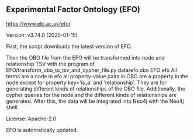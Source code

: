 ## Experimental Factor Ontology (EFO)

https://www.ebi.ac.uk/efo/

Version: v3.74.0 (2025-01-15)


First, the script downloads the latest version of EFO.

Then the OBO file from the EFO will be transformed into node and relationship TSV with the program of EFO/transform_obo_to_tsv_and_cypher_file.py data/efo.obo EFO efo
All terms are a node in efo all property-value pairs in OBO are a property in the node except for property key='is_a' and 'relationship'. They are for generating different kinds of relationships of the OBO file.
Additionally, the cypher queries for the node and the different kinds of relationships are generated. After this, the data will be integrated into Neo4j with the Neo4j shell.

License: Apache-2.0

EFO is automatically updated.